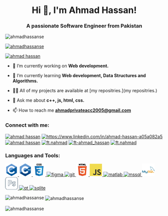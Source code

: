 <h1 align="center">Hi 👋, I'm Ahmad Hassan!</h1>
<h3 align="center">A passionate Software Engineer from Pakistan</h3>

<p align="left"> <img src="https://komarev.com/ghpvc/?username=ahmadhassanse&label=Profile%20views&color=0e75b6&style=flat" alt="ahmadhassanse" /> </p>

<p align="left"> <a href="https://github.com/ryo-ma/github-profile-trophy"><img src="https://github-profile-trophy.vercel.app/?username=ahmadhassanse" alt="ahmadhassanse" /></a> </p>

<p align="left"> <a href="https://twitter.com/ahmad hassan" target="blank"><img src="https://img.shields.io/twitter/follow/ahmad hassan?logo=twitter&style=for-the-badge" alt="ahmad hassan" /></a> </p>

- 🔭 I’m currently working on **Web development.**

- 🌱 I’m currently learning **Web development, Data Structures and Algorithms.**

- 👨‍💻 All of my projects are available at [my repositries.](my repositries.)

- 💬 Ask me about **c++, js, html, css.**

- 📫 How to reach me **ahmadprivateacc2005@gmail.com**

<h3 align="left">Connect with me:</h3>
<p align="left">
<a href="https://twitter.com/ahmad hassan" target="blank"><img align="center" src="https://raw.githubusercontent.com/rahuldkjain/github-profile-readme-generator/master/src/images/icons/Social/twitter.svg" alt="ahmad hassan" height="30" width="40" /></a>
<a href="https://linkedin.com/in/https://www.linkedin.com/in/ahmad-hassan-a05a082a5" target="blank"><img align="center" src="https://raw.githubusercontent.com/rahuldkjain/github-profile-readme-generator/master/src/images/icons/Social/linked-in-alt.svg" alt="https://www.linkedin.com/in/ahmad-hassan-a05a082a5" height="30" width="40" /></a>
<a href="https://fb.com/ahmad hassan" target="blank"><img align="center" src="https://raw.githubusercontent.com/rahuldkjain/github-profile-readme-generator/master/src/images/icons/Social/facebook.svg" alt="ahmad hassan" height="30" width="40" /></a>
<a href="https://instagram.com/ft.nahmad" target="blank"><img align="center" src="https://raw.githubusercontent.com/rahuldkjain/github-profile-readme-generator/master/src/images/icons/Social/instagram.svg" alt="ft.nahmad" height="30" width="40" /></a>
<a href="https://www.leetcode.com/ft-ahmad_hassan" target="blank"><img align="center" src="https://raw.githubusercontent.com/rahuldkjain/github-profile-readme-generator/master/src/images/icons/Social/leet-code.svg" alt="ft-ahmad_hassan" height="30" width="40" /></a>
<a href="https://discord.gg/ft.nahmad" target="blank"><img align="center" src="https://raw.githubusercontent.com/rahuldkjain/github-profile-readme-generator/master/src/images/icons/Social/discord.svg" alt="ft.nahmad" height="30" width="40" /></a>
</p>

<h3 align="left">Languages and Tools:</h3>
<p align="left"> <a href="https://www.cprogramming.com/" target="_blank" rel="noreferrer"> <img src="https://raw.githubusercontent.com/devicons/devicon/master/icons/c/c-original.svg" alt="c" width="40" height="40"/> </a> <a href="https://www.w3schools.com/cpp/" target="_blank" rel="noreferrer"> <img src="https://raw.githubusercontent.com/devicons/devicon/master/icons/cplusplus/cplusplus-original.svg" alt="cplusplus" width="40" height="40"/> </a> <a href="https://www.w3schools.com/css/" target="_blank" rel="noreferrer"> <img src="https://raw.githubusercontent.com/devicons/devicon/master/icons/css3/css3-original-wordmark.svg" alt="css3" width="40" height="40"/> </a> <a href="https://www.figma.com/" target="_blank" rel="noreferrer"> <img src="https://www.vectorlogo.zone/logos/figma/figma-icon.svg" alt="figma" width="40" height="40"/> </a> <a href="https://git-scm.com/" target="_blank" rel="noreferrer"> <img src="https://www.vectorlogo.zone/logos/git-scm/git-scm-icon.svg" alt="git" width="40" height="40"/> </a> <a href="https://www.w3.org/html/" target="_blank" rel="noreferrer"> <img src="https://raw.githubusercontent.com/devicons/devicon/master/icons/html5/html5-original-wordmark.svg" alt="html5" width="40" height="40"/> </a> <a href="https://developer.mozilla.org/en-US/docs/Web/JavaScript" target="_blank" rel="noreferrer"> <img src="https://raw.githubusercontent.com/devicons/devicon/master/icons/javascript/javascript-original.svg" alt="javascript" width="40" height="40"/> </a> <a href="https://www.mathworks.com/" target="_blank" rel="noreferrer"> <img src="https://upload.wikimedia.org/wikipedia/commons/2/21/Matlab_Logo.png" alt="matlab" width="40" height="40"/> </a> <a href="https://www.microsoft.com/en-us/sql-server" target="_blank" rel="noreferrer"> <img src="https://www.svgrepo.com/show/303229/microsoft-sql-server-logo.svg" alt="mssql" width="40" height="40"/> </a> <a href="https://www.mysql.com/" target="_blank" rel="noreferrer"> <img src="https://raw.githubusercontent.com/devicons/devicon/master/icons/mysql/mysql-original-wordmark.svg" alt="mysql" width="40" height="40"/> </a> <a href="https://www.photoshop.com/en" target="_blank" rel="noreferrer"> <img src="https://raw.githubusercontent.com/devicons/devicon/master/icons/photoshop/photoshop-line.svg" alt="photoshop" width="40" height="40"/> </a> <a href="https://www.qt.io/" target="_blank" rel="noreferrer"> <img src="https://upload.wikimedia.org/wikipedia/commons/0/0b/Qt_logo_2016.svg" alt="qt" width="40" height="40"/> </a> <a href="https://www.sqlite.org/" target="_blank" rel="noreferrer"> <img src="https://www.vectorlogo.zone/logos/sqlite/sqlite-icon.svg" alt="sqlite" width="40" height="40"/> </a> </p>

<p><img align="left" src="https://github-readme-stats.vercel.app/api/top-langs?username=ahmadhassanse&show_icons=true&locale=en&layout=compact" alt="ahmadhassanse" /></p>

<p>&nbsp;<img align="center" src="https://github-readme-stats.vercel.app/api?username=ahmadhassanse&show_icons=true&locale=en" alt="ahmadhassanse" /></p>

<p><img align="center" src="https://github-readme-streak-stats.herokuapp.com/?user=ahmadhassanse&" alt="ahmadhassanse" /></p>
